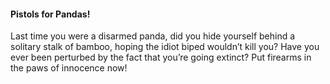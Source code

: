 #### Pistols for Pandas!

Last time you were a disarmed panda, did you hide yourself behind a solitary stalk of bamboo, hoping the idiot biped wouldn’t kill you? Have you ever been perturbed by the fact that you’re going extinct? Put firearms in the paws of innocence now!
